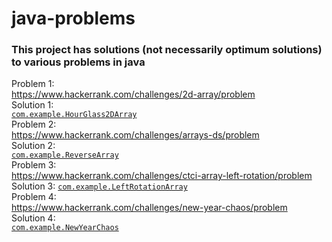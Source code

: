 # java-problems
### This project has solutions (not necessarily optimum solutions) to various problems in java ###  
Problem 1:  
https://www.hackerrank.com/challenges/2d-array/problem  
Solution 1:  
[`com.example.HourGlass2DArray`](src/com/example/HourGlass2DArray.java)    
Problem 2:  
https://www.hackerrank.com/challenges/arrays-ds/problem  
Solution 2:  
[`com.example.ReverseArray`](src/com/example/ReverseArray.java)  
Problem 3:  
https://www.hackerrank.com/challenges/ctci-array-left-rotation/problem  
Solution 3: 
[`com.example.LeftRotationArray`](src/com/example/LeftRotationArray.java)  
Problem 4:  
https://www.hackerrank.com/challenges/new-year-chaos/problem  
Solution 4:  
[`com.example.NewYearChaos`](src/com/example/NewYearChaos.java)
